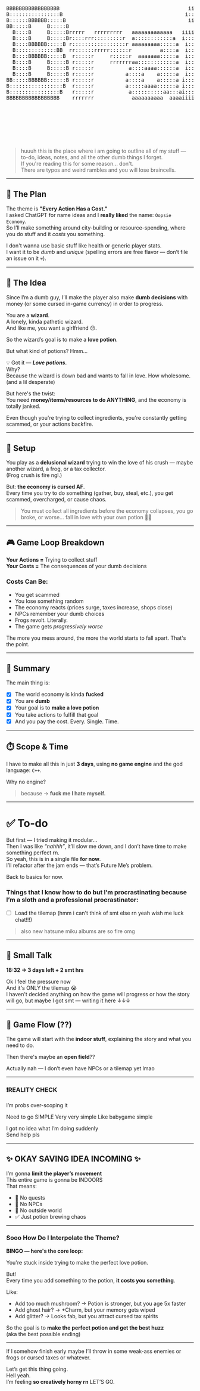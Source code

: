 <pre>
                                                                                                                                                                                                                                                                                                                         
                                                                                                  dddddddd                                                                                                                                                                                                             
BBBBBBBBBBBBBBBBB                                         iiii                                    d::::::d                                                                     1111111        000000000       1111111                                                          tttt             ffffffffffffffff       
B::::::::::::::::B                                       i::::i                                   d::::::d                                                                    1::::::1      00:::::::::00    1::::::1                                                       ttt:::t            f::::::::::::::::f      
B::::::BBBBBB:::::B                                       iiii                                    d::::::d                                                                   1:::::::1    00:::::::::::::00 1:::::::1                                                       t:::::t           f::::::::::::::::::f     
BB:::::B     B:::::B                                                                              d:::::d                                                                    111:::::1   0:::::::000:::::::0111:::::1                                                       t:::::t           f::::::fffffff:::::f     
  B::::B     B:::::Brrrrr   rrrrrrrrr   aaaaaaaaaaaaa   iiiiiiinnnn  nnnnnnnn             ddddddddd:::::d uuuuuu    uuuuuu     mmmmmmm    mmmmmmm   ppppp   ppppppppp           1::::1   0::::::0   0::::::0   1::::1        wwwwwww           wwwww           wwwwwwwttttttt:::::ttttttt     f:::::f       ffffff     
  B::::B     B:::::Br::::rrr:::::::::r  a::::::::::::a  i:::::in:::nn::::::::nn         dd::::::::::::::d u::::u    u::::u   mm:::::::m  m:::::::mm p::::ppp:::::::::p          1::::1   0:::::0     0:::::0   1::::1         w:::::w         w:::::w         w:::::w t:::::::::::::::::t     f:::::f                  
  B::::BBBBBB:::::B r:::::::::::::::::r aaaaaaaaa:::::a  i::::in::::::::::::::nn       d::::::::::::::::d u::::u    u::::u  m::::::::::mm::::::::::mp:::::::::::::::::p         1::::1   0:::::0     0:::::0   1::::1          w:::::w       w:::::::w       w:::::w  t:::::::::::::::::t    f:::::::ffffff            
  B:::::::::::::BB  rr::::::rrrrr::::::r         a::::a  i::::inn:::::::::::::::n     d:::::::ddddd:::::d u::::u    u::::u  m::::::::::::::::::::::mpp::::::ppppp::::::p        1::::l   0:::::0 000 0:::::0   1::::l           w:::::w     w:::::::::w     w:::::w   tttttt:::::::tttttt    f::::::::::::f            
  B::::BBBBBB:::::B  r:::::r     r:::::r  aaaaaaa:::::a  i::::i  n:::::nnnn:::::n     d::::::d    d:::::d u::::u    u::::u  m:::::mmm::::::mmm:::::m p:::::p     p:::::p        1::::l   0:::::0 000 0:::::0   1::::l            w:::::w   w:::::w:::::w   w:::::w          t:::::t          f::::::::::::f            
  B::::B     B:::::B r:::::r     rrrrrrraa::::::::::::a  i::::i  n::::n    n::::n     d:::::d     d:::::d u::::u    u::::u  m::::m   m::::m   m::::m p:::::p     p:::::p        1::::l   0:::::0     0:::::0   1::::l             w:::::w w:::::w w:::::w w:::::w           t:::::t          f:::::::ffffff            
  B::::B     B:::::B r:::::r           a::::aaaa::::::a  i::::i  n::::n    n::::n     d:::::d     d:::::d u::::u    u::::u  m::::m   m::::m   m::::m p:::::p     p:::::p        1::::l   0:::::0     0:::::0   1::::l              w:::::w:::::w   w:::::w:::::w            t:::::t           f:::::f                  
  B::::B     B:::::B r:::::r          a::::a    a:::::a  i::::i  n::::n    n::::n     d:::::d     d:::::d u:::::uuuu:::::u  m::::m   m::::m   m::::m p:::::p    p::::::p        1::::l   0::::::0   0::::::0   1::::l               w:::::::::w     w:::::::::w             t:::::t    tttttt f:::::f                  
BB:::::BBBBBB::::::B r:::::r          a::::a    a:::::a i::::::i n::::n    n::::n     d::::::ddddd::::::ddu:::::::::::::::uum::::m   m::::m   m::::m p:::::ppppp:::::::p     111::::::1110:::::::000:::::::0111::::::111             w:::::::w       w:::::::w              t::::::tttt:::::tf:::::::f                 
B:::::::::::::::::B  r:::::r          a:::::aaaa::::::a i::::::i n::::n    n::::n      d:::::::::::::::::d u:::::::::::::::um::::m   m::::m   m::::m p::::::::::::::::p      1::::::::::1 00:::::::::::::00 1::::::::::1              w:::::w         w:::::w               tt::::::::::::::tf:::::::f                 
B::::::::::::::::B   r:::::r           a::::::::::aa:::ai::::::i n::::n    n::::n       d:::::::::ddd::::d  uu::::::::uu:::um::::m   m::::m   m::::m p::::::::::::::pp       1::::::::::1   00:::::::::00   1::::::::::1               w:::w           w:::w                  tt:::::::::::ttf:::::::f                 
BBBBBBBBBBBBBBBBB    rrrrrrr            aaaaaaaaaa  aaaaiiiiiiii nnnnnn    nnnnnn        ddddddddd   ddddd    uuuuuuuu  uuuummmmmm   mmmmmm   mmmmmm p::::::pppppppp         111111111111     000000000     111111111111                www             www                     ttttttttttt  fffffffff                 
                                                                                                                                                     p:::::p                                                                                                                                                           
                                                                                                                                                     p:::::p                                                                                                                                                           
                                                                                                                                                    p:::::::p                                                                                                                                                          
                                                                                                                                                    p:::::::p                                                                                                                                                          
                                                                                                                                                    p:::::::p                                                                                                                                                          
                                                                                                                                                    ppppppppp                                                                                                                                                          
                                                                                                                                                                                                                                                                                                                       
</pre>
> huuuh this is the place where i am going to outline all of my stuff — to-do, ideas, notes, and all the other dumb things I forget.  
> If you're reading this for some reason... don't.  
> There are typos and weird rambles and you will lose braincells.

---

## 🎯 The Plan

The theme is **"Every Action Has a Cost."**  
I asked ChatGPT for name ideas and I **really liked** the name: `Oopsie Economy`.  
So I’ll make something around city-building or resource-spending, where you do stuff and it *costs* you something.

I don't wanna use basic stuff like health or generic player stats.  
I want it to be *dumb* and *unique* (spelling errors are free flavor — don’t file an issue on it 💀).

---

## 🧪 The Idea

Since I’m a dumb guy, I’ll make the player also make **dumb decisions** with money (or some cursed in-game currency) in order to progress.

You are a **wizard**.  
A lonely, kinda pathetic wizard.  
And like me, you want a girlfriend 😔.

So the wizard’s goal is to make a **love potion**.

But what kind of potions? Hmm...

💡 Got it — ***Love potions.***  
Why?  
Because the wizard is down bad and wants to fall in love. How wholesome. (and a lil desperate)

But here's the twist:  
You need **money/items/resources to do ANYTHING**, and the economy is totally janked.

Even though you're trying to collect ingredients, you're constantly getting scammed, or your actions backfire.

---

## 🐸 Setup

You play as a **delusional wizard** trying to win the love of his crush — maybe another wizard, a frog, or a tax collector.  
(Frog crush is fire ngl.)

But: **the economy is cursed AF**.  
Every time you try to do something (gather, buy, steal, etc.), you get scammed, overcharged, or cause chaos.

> You must collect all ingredients before the economy collapses, you go broke, or worse… fall in love with your own potion 🏳️‍🌈

---

## 🎮 Game Loop Breakdown

**Your Actions =** Trying to collect stuff  
**Your Costs =** The consequences of your dumb decisions

### Costs Can Be:
- You get scammed
- You lose something random
- The economy reacts (prices surge, taxes increase, shops close)
- NPCs remember your dumb choices
- Frogs revolt. Literally.
- The game gets *progressively worse*

The more you mess around, the more the world starts to fall apart. That's the point.

---

## 🧠 Summary

The main thing is:
- [x] The world economy is kinda **fucked**
- [x] You are **dumb**
- [x] Your goal is to **make a love potion**
- [x] You take actions to fulfill that goal
- [x] And you pay the cost. Every. Single. Time.

---

## ⏱️ Scope & Time

I have to make all this in just **3 days**, using **no game engine** and the god language: `C++`.

Why no engine?  
> because → **fuck me I hate myself.**

---

# ✅ To-do

But first — I tried making it modular…  
Then I was like *“nahhh”*, it’ll slow me down, and I don’t have time to make something perfect rn.  
So yeah, this is in a single file **for now**.  
I’ll refactor after the jam ends — that’s Future Me’s problem.

Back to basics for now.

### Things that I know how to do but I’m procrastinating because I’m a sloth and a professional procrastinator:
- [ ] Load the tilemap (hmm i can't think of smt else rn yeah wish me luck chat!!!)

> also new hatsune miku albums are so fire omg

---

## 💬 Small Talk

**18:32 → 3 days left + 2 smt hrs**

Ok I feel the pressure now  
And it's ONLY the tilemap 😭  
I haven't decided anything on how the game will progress or how the story will go, but maybe I got smt — writing it here ↓↓↓

---

## 📜 Game Flow (??)

The game will start with the **indoor stuff**, explaining the story and what you need to do.

Then there's maybe an **open field**??

Actually nah — I don’t even have NPCs or a tilemap yet lmao

---

### ❗REALITY CHECK

I’m probs over-scoping it

Need to go SIMPLE
Very very simple
Like babygame simple

I got no idea what I’m doing suddenly  
Send help pls

---

## ✨ OKAY SAVING IDEA INCOMING ✨

I’m gonna **limit the player’s movement**  
This entire game is gonna be INDOORS  
That means:

- 🚫 No quests
- 🚫 No NPCs
- 🚫 No outside world
- ✅ Just potion brewing chaos

---

### Sooo How Do I Interpolate the Theme?

**BINGO — here's the core loop:**

You're stuck inside trying to make the perfect love potion.

But!  
Every time you add something to the potion, **it costs you something**.

Like:
- Add too much mushroom? → Potion is stronger, but you age 5x faster  
- Add ghost hair? → +Charm, but your memory gets wiped  
- Add glitter? → Looks fab, but you attract cursed tax spirits

So the goal is to **make the perfect potion and get the best huzz**  
(aka the best possible ending)

---

If I somehow finish early maybe I’ll throw in some weak-ass enemies or frogs or cursed taxes or whatever.

Let’s get this thing going.  
Hell yeah.  
I’m feeling **so creatively horny rn** LET’S GO.
